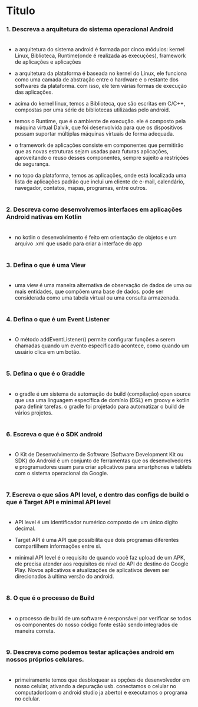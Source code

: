 # Titulo

### 1. Descreva a arquitetura do sistema operacional Android<br><br>
-  a arquitetura do sistema android é formada por cinco módulos: kernel Linux, Biblioteca, Runtime(onde é realizada as execuções), framework de aplicações e aplicações <br>

- a arquitetura da plataforma é baseada no kernel do Linux, ele funciona como uma camada de abstração entre o hardware e o restante dos softwares da plataforma. com isso, ele tem várias formas de execução das aplicações. <br>

- acima do kernel linux, temos a Biblioteca, que são escritas em C/C++, compostas por uma série de bibliotecas utilizadas pelo android. <br>

- temos o Runtime, que é o ambiente de execução. ele é composto pela máquina virtual Dalvik, que foi desenvolvida para que os dispositivos possam suportar múltiplas máquinas virtuais de forma adequada. <br>

- o framework de aplicações consiste em componentes que permitirão que as novas estruturas sejam usadas para futuras aplicações, aproveitando o reuso desses componentes, sempre sujeito a restrições de segurança. <br>

- no topo da plataforma, temos as aplicações, onde está localizada uma lista de aplicações padrão que inclui um cliente de e-mail, calendário, navegador, contatos, mapas, programas, entre outros. <br><br>


### 2. Descreva como desenvolvemos interfaces em aplicações Android nativas em Kotlin <br><br>

- no kotlin o desenvolvimento é feito em orientação de objetos e um arquivo .xml que usado para criar a interface do app<br><br>

### 3. Defina o que é uma View <br><br>

- uma view é uma maneira alternativa de observação de dados de uma ou mais entidades, que compõem uma base de dados. pode ser considerada como uma tabela virtual ou uma consulta armazenada. <br><br>

### 4. Defina o que é um Event Listener <br><br>

- O método addEventListener() permite configurar funções a serem chamadas quando um evento especificado acontece, como quando um usuário clica em um botão. <br><br>

### 5. Defina o que é o Graddle <br><br>

- o gradle é um sistema de automação de build (compilação) open source que usa uma linguagem específica de domínio (DSL) em groovy e kotlin para definir tarefas. o gradle foi projetado para automatizar o build de vários projetos. <br><br>

### 6. Escreva o que é o SDK android <br><br>

- O Kit de Desenvolvimento de Software (Software Development Kit ou SDK) do Android é um conjunto de ferramentas que os desenvolvedores e programadores usam para criar aplicativos para smartphones e tablets com o sistema operacional da Google. <br><br>

### 7. Escreva o que sãos API level, e dentro das configs de build o que é Target API e minimal API level <br><br>

- API level é um identificador numérico composto de um único digito decimal. <br>

- Target API é uma API que possibilita que dois programas diferentes compartilhem informações entre si. <br>

- minimal API level é o requisito de quando você faz upload de um APK, ele precisa atender aos requisitos de nível de API de destino do Google Play. Novos aplicativos e atualizações de aplicativos devem ser direcionados à ultima versão do android. <br><br>

### 8. O que é o processo de Build <br><br>

- o processo de build de um software é responsável por verificar se todos os componentes do nosso código fonte estão sendo integrados de maneira correta.<br><br>

### 9.  Descreva como podemos testar aplicações android em nossos próprios celulares. <br><br>

- primeiramente temos que desbloquear as opções de desenvolvedor em nosso celular, ativando a depuração usb. conectamos o celular no computador(com o android studio ja aberto) e executamos o programa no celular. <br><br>





 





 








